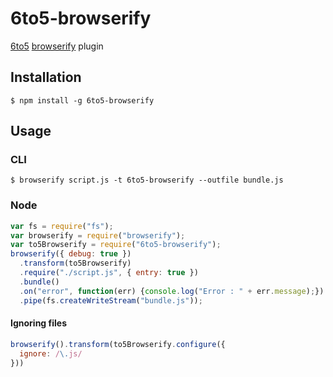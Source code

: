 # 6to5-browserify

[6to5](https://github.com/sebmck/6to5) [browserify](https://github.com/substack/node-browserify) plugin

## Installation

    $ npm install -g 6to5-browserify

## Usage

### CLI

    $ browserify script.js -t 6to5-browserify --outfile bundle.js

### Node

```javascript
var fs = require("fs");
var browserify = require("browserify");
var to5Browserify = require("6to5-browserify");
browserify({ debug: true })
  .transform(to5Browserify)
  .require("./script.js", { entry: true })
  .bundle()
  .on("error", function(err) {console.log("Error : " + err.message);})
  .pipe(fs.createWriteStream("bundle.js"));
```

#### Ignoring files

```javascript
browserify().transform(to5Browserify.configure({
  ignore: /\.js/
}))
```
